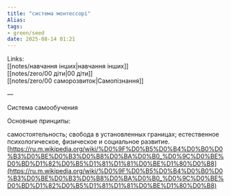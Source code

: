 ```yaml
---
title: "система монтессорі"
Alias: 
tags:
- green/seed
date: 2025-08-14 01:21
---
```

Links:  
[[notes/навчання інших|навчання інших]]  
[[notes/zero/00 діти|00 діти]]  
[[notes/zero/00 саморозвиток|Самопізнання]]

—

Система самообучения

Основные принципы:

самостоятельность; свобода в установленных границах; естественное психологическое, физическое и социальное развитие.  
[https://ru.m.wikipedia.org/wiki/%D0%9F%D0%B5%D0%B4%D0%B0%D0%B3%D0%BE%D0%B3%D0%B8%D0%BA%D0%B0_%D0%9C%D0%BE%D0%BD%D1%82%D0%B5%D1%81%D1%81%D0%BE%D1%80%D0%B8](https://ru.m.wikipedia.org/wiki/%D0%9F%D0%B5%D0%B4%D0%B0%D0%B3%D0%BE%D0%B3%D0%B8%D0%BA%D0%B0_%D0%9C%D0%BE%D0%BD%D1%82%D0%B5%D1%81%D1%81%D0%BE%D1%80%D0%B8)